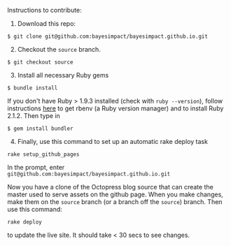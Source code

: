 Instructions to contribute:

1) Download this repo:

```
$ git clone git@github.com:bayesimpact/bayesimpact.github.io.git
```

2) Checkout the `source` branch.

```
$ git checkout source
```

3) Install all necessary Ruby gems

```
$ bundle install
```

If you don't have Ruby > 1.9.3 installed (check with `ruby --version`), follow instructions [here](https://github.com/sstephenson/rbenv#installation) to get rbenv (a Ruby version manager) and to install Ruby 2.1.2. Then type in

```
$ gem install bundler
```

4) Finally, use this command to set up an automatic rake deploy task

```
rake setup_github_pages
```

In the prompt, enter `git@github.com:bayesimpact/bayesimpact.github.io.git`

Now you have a clone of the Octopress blog source that can create the master used to serve assets on the github page. When you make changes, make them on the `source` branch (or a branch off the `source`) branch. Then use this command:

```
rake deploy
```

to update the live site. It should take < 30 secs to see changes.